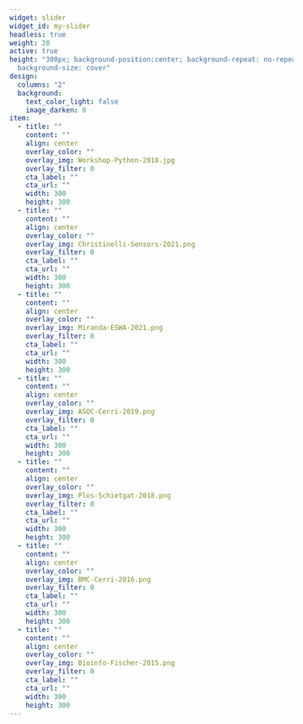 ```yaml
---
widget: slider
widget_id: my-slider
headless: true
weight: 20
active: true
height: "300px; background-position:center; background-repeat: no-repeat;
  background-size: cover"
design:
  columns: "2"
  background:
    text_color_light: false
    image_darken: 0
item:
  - title: ""
    content: ""
    align: center
    overlay_color: ""
    overlay_img: Workshop-Python-2018.jpg
    overlay_filter: 0
    cta_label: ""
    cta_url: ""
    width: 300
    height: 300
  - title: ""
    content: ""
    align: center
    overlay_color: ""
    overlay_img: Christinelli-Sensors-2021.png
    overlay_filter: 0
    cta_label: ""
    cta_url: ""
    width: 300
    height: 300
  - title: ""
    content: ""
    align: center
    overlay_color: ""
    overlay_img: Miranda-ESWA-2021.png
    overlay_filter: 0
    cta_label: ""
    cta_url: ""
    width: 300
    height: 300
  - title: ""
    content: ""
    align: center
    overlay_color: ""
    overlay_img: ASOC-Cerri-2019.png
    overlay_filter: 0
    cta_label: ""
    cta_url: ""
    width: 300
    height: 300
  - title: ""
    content: ""
    align: center
    overlay_color: ""
    overlay_img: Plos-Schietgat-2018.png
    overlay_filter: 0
    cta_label: ""
    cta_url: ""
    width: 300
    height: 300
  - title: ""
    content: ""
    align: center
    overlay_color: ""
    overlay_img: BMC-Cerri-2016.png
    overlay_filter: 0
    cta_label: ""
    cta_url: ""
    width: 300
    height: 300
  - title: ""
    content: ""
    align: center
    overlay_color: ""
    overlay_img: Bioinfo-Fischer-2015.png
    overlay_filter: 0
    cta_label: ""
    cta_url: ""
    width: 300
    height: 300
---
```

